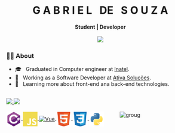 <!-- Title -->
<div align="center">
  <h1 align="center">G A B R I E L &nbsp; DE &nbsp; S O U Z A</h1>
  <b>Student | Developer</b>
</div>

<div align="center">
  <br>
  <a href="www.linkedin.com/in/gabrielsouzadaniel" target="_blank"><img src="https://img.shields.io/badge/-LinkedIn-%230077B5?style=for-the-badge&logo=linkedin&logoColor=white" target="_blank"></a>  
</div>


### 👨‍💻 About 
* 🎓 &nbsp; Graduated in Computer engineer at <a href="https://inatel.br/home/">Inatel</a>.
* 💼 &nbsp; Working as a Software Developer at <a href="https://ativasolucoes.com.br/">Ativa Soluções</a>.
* 🌱 &nbsp; Learning more about front-end ana back-end technologies.

##

<div>
  <a href="https://github.com/GabrielGSD">
  <img height="180em" src="https://github-readme-stats.vercel.app/api?username=GabrielGSD&show_icons=true&theme=dark&include_all_commits=true&count_private=true"/>
  <img height="180em" src="https://github-readme-stats.vercel.app/api/top-langs/?username=GabrielGSD&layout=compact&langs_count=7&theme=dark"/>
</div>
  
 <div style="display: inline_block"><br>
  <img align="center" alt="Csharp" height="40" width="40" src="https://raw.githubusercontent.com/devicons/devicon/master/icons/csharp/csharp-original.svg">
  <img align="center" alt="Js" height="40" width="40" src="https://raw.githubusercontent.com/devicons/devicon/master/icons/javascript/javascript-plain.svg">
  <img align="center" alt="Vue" height="40" width="40" src="https://www.vectorlogo.zone/logos/vuejs/vuejs-icon.svg">
  <img align="center" alt="HTML" height="40" width="40" src="https://raw.githubusercontent.com/devicons/devicon/master/icons/html5/html5-original.svg">
  <img align="center" alt="CSS" height="40" width="40" src="https://raw.githubusercontent.com/devicons/devicon/master/icons/css3/css3-original.svg">
  <img align="center" alt="Python" height="40" width="40" src="https://raw.githubusercontent.com/devicons/devicon/master/icons/python/python-original.svg">
  <img width="200" align="right" alt="groug" src="https://media.giphy.com/media/H7HNF69rX5Otrup1uF/giphy.gif">
</div>
